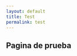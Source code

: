 ```yaml
---
layout: default
title: Test
permalink: test
---
```

<!-- Add an essay or interpretive material below this line,
using HTML or markdown.  Do not modify this file above this line -->
## Pagina de prueba
